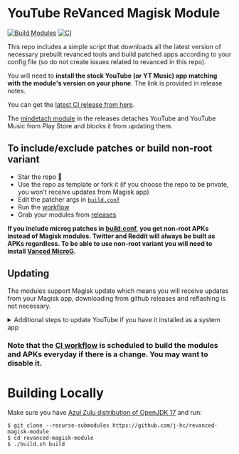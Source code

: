 # YouTube ReVanced Magisk Module
[![Build Modules](https://github.com/j-hc/revanced-magisk-module/actions/workflows/build.yml/badge.svg)](https://github.com/j-hc/revanced-magisk-module/actions/workflows/build.yml)
[![CI](https://github.com/j-hc/revanced-magisk-module/actions/workflows/ci.yml/badge.svg?event=schedule)](https://github.com/j-hc/revanced-magisk-module/actions/workflows/ci.yml)

This repo includes a simple script that downloads all the latest version of necessary prebuilt revanced tools and build patched apps according to your config file (so do not create issues related to revanced in this repo).

You will need to **install the stock YouTube (or YT Music) app matching with the module's version on your phone**. The link is provided in release notes.

You can get the [latest CI release from here](https://github.com/j-hc/revanced-magisk-module/releases).

The [mindetach module](https://github.com/j-hc/mindetach-magisk) in the releases detaches YouTube and YouTube Music from Play Store and blocks it from updating them.

## To include/exclude patches or build non-root variant
 * Star the repo :eyes:
 * Use the repo as template or fork it (if you choose the repo to be private, you won't receive updates from Magisk app)
 * Edit the patcher args in [`build.conf`](./build.conf)
 * Run the [workflow](../../actions/workflows/build.yml)
 * Grab your modules from [releases](../../releases)

**If you include microg patches in [build.conf](./build.conf), you get non-root APKs instead of Magisk modules. Twitter and Reddit will always be built as APKs regardless. To be able to use non-root variant you will need to install [Vanced MicroG](https://www.apkmirror.com/apk/team-vanced/microg-youtube-vanced/microg-youtube-vanced-0-2-24-220220-release/).**

## Updating
The modules support Magisk update which means you will receive updates from your Magisk app, downloading from github releases and reflashing is not necessary.  
<details> 
<summary>Additional steps to update YouTube if you have it installed as a system app</summary>
<ul> 
	<li>Disable the module</li>
	<li>Reboot</li>
	<li>Install the APK of the new YouTube</li>
	<li>Update the module and reboot again</li>
</ul>
</details>
  
### **Note that the [CI workflow](../../actions/workflows/ci.yml) is scheduled to build the modules and APKs everyday if there is a change. You may want to disable it.**

# Building Locally
Make sure you have [Azul Zulu distribution of OpenJDK 17](https://www.azul.com/downloads/?version=java-17-lts&os=linux&architecture=x86-64-bit&package=jdk) and run:

```console
$ git clone --recurse-submodules https://github.com/j-hc/revanced-magisk-module
$ cd revanced-magisk-module
$ ./build.sh build
```
